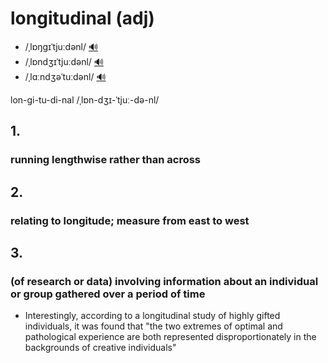 # longitudinal (adj)

- /ˌlɒŋɡɪˈtjuːdənl/ [🔊](https://www.oxfordlearnersdictionaries.com/media/english/uk_pron/l/lon/longi/longitudinal__gb_1.mp3)
- /ˌlɒndʒɪˈtjuːdənl/ [🔊](https://www.oxfordlearnersdictionaries.com/media/english/uk_pron/l/lon/longi/longitudinal__gb_2.mp3)
- /ˌlɑːndʒəˈtuːdənl/ [🔊](https://www.oxfordlearnersdictionaries.com/media/english/us_pron/l/lon/longi/longitudinal__us_1.mp3)

lon-gi-tu-di-nal /ˌlɒn-dʒɪ-ˈtjuː-də-nl/

## 1.

### running lengthwise rather than across

## 2.

### relating to longitude; measure from east to west

## 3.

### (of research or data) involving information about an individual or group gathered over a period of time

- Interestingly, according to a longitudinal study of highly gifted individuals, it was found that "the two extremes of optimal and pathological experience are both represented disproportionately in the backgrounds of creative individuals"